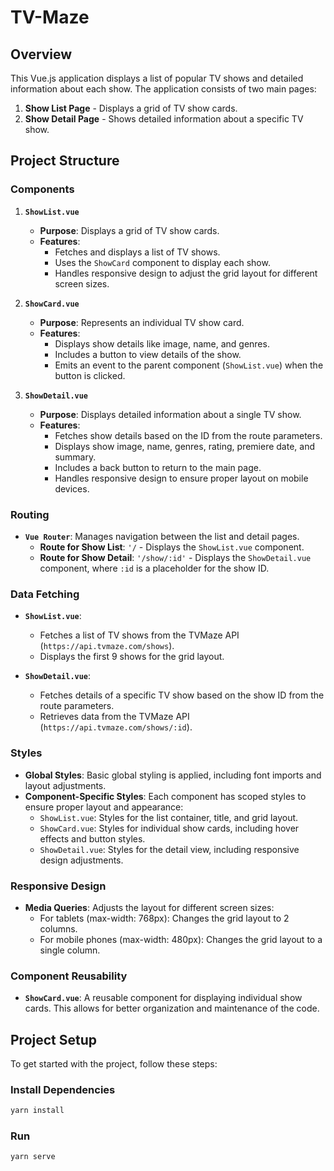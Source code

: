 # TV-Maze

## Overview

This Vue.js application displays a list of popular TV shows and detailed information about each show. The application consists of two main pages:

1. **Show List Page** - Displays a grid of TV show cards.
2. **Show Detail Page** - Shows detailed information about a specific TV show.

## Project Structure

### Components

1. **`ShowList.vue`**

   - **Purpose**: Displays a grid of TV show cards.
   - **Features**:
     - Fetches and displays a list of TV shows.
     - Uses the `ShowCard` component to display each show.
     - Handles responsive design to adjust the grid layout for different screen sizes.

2. **`ShowCard.vue`**

   - **Purpose**: Represents an individual TV show card.
   - **Features**:
     - Displays show details like image, name, and genres.
     - Includes a button to view details of the show.
     - Emits an event to the parent component (`ShowList.vue`) when the button is clicked.

3. **`ShowDetail.vue`**
   - **Purpose**: Displays detailed information about a single TV show.
   - **Features**:
     - Fetches show details based on the ID from the route parameters.
     - Displays show image, name, genres, rating, premiere date, and summary.
     - Includes a back button to return to the main page.
     - Handles responsive design to ensure proper layout on mobile devices.

### Routing

- **`Vue Router`**: Manages navigation between the list and detail pages.
  - **Route for Show List**: `'/` - Displays the `ShowList.vue` component.
  - **Route for Show Detail**: `'/show/:id'` - Displays the `ShowDetail.vue` component, where `:id` is a placeholder for the show ID.

### Data Fetching

- **`ShowList.vue`**:

  - Fetches a list of TV shows from the TVMaze API (`https://api.tvmaze.com/shows`).
  - Displays the first 9 shows for the grid layout.

- **`ShowDetail.vue`**:
  - Fetches details of a specific TV show based on the show ID from the route parameters.
  - Retrieves data from the TVMaze API (`https://api.tvmaze.com/shows/:id`).

### Styles

- **Global Styles**: Basic global styling is applied, including font imports and layout adjustments.
- **Component-Specific Styles**: Each component has scoped styles to ensure proper layout and appearance:
  - `ShowList.vue`: Styles for the list container, title, and grid layout.
  - `ShowCard.vue`: Styles for individual show cards, including hover effects and button styles.
  - `ShowDetail.vue`: Styles for the detail view, including responsive design adjustments.

### Responsive Design

- **Media Queries**: Adjusts the layout for different screen sizes:
  - For tablets (max-width: 768px): Changes the grid layout to 2 columns.
  - For mobile phones (max-width: 480px): Changes the grid layout to a single column.

### Component Reusability

- **`ShowCard.vue`**: A reusable component for displaying individual show cards. This allows for better organization and maintenance of the code.

## Project Setup

To get started with the project, follow these steps:

### Install Dependencies

```bash
yarn install
```

### Run

```bash
yarn serve
```

